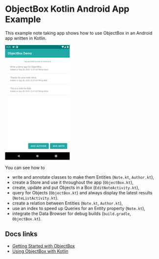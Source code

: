 # ObjectBox Kotlin Android App Example

This example note taking app shows how to use ObjectBox in an Android app written in Kotlin.

<img src="screenshot-app-kotlin.png" height="375"/>

You can see how to
- write and annotate classes to make them Entities (`Note.kt`, `Author.kt`),
- create a Store and use it throughout the app (`ObjectBox.kt`),
- create, update and put Objects in a Box (`EditNoteActivity.kt`),
- query for Objects (`ObjectBox.kt`) and always display the latest results (`NoteListActivity.kt`).
- create a relation between Entities (`Note.kt`, `Author.kt`),
- use an index to speed up Queries for an Entity property (`Note.kt`),
- integrate the Data Browser for debug builds (`build.gradle`, `ObjectBox.kt`).

## Docs links
- [Getting Started with ObjectBox](https://docs.objectbox.io/getting-started)
- [Using ObjectBox with Kotlin](https://docs.objectbox.io/kotlin-support)